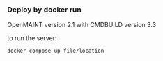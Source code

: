 ### Deploy by docker run

OpenMAINT version 2.1 with CMDBUILD version 3.3

to run the server:
```bash
docker-compose up file/location
```
